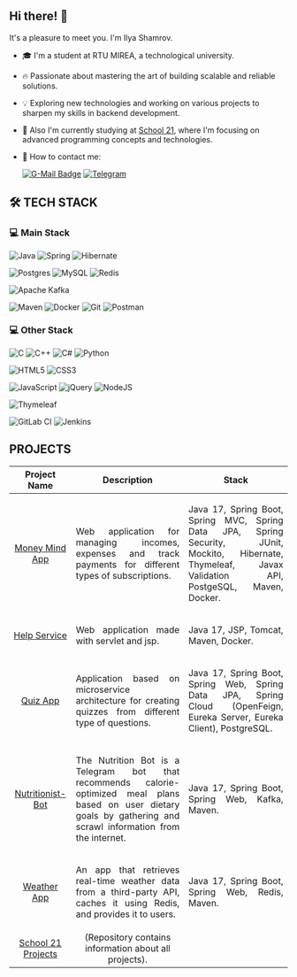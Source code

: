 ## Hi there! 👋

It's a pleasure to meet you. I'm Ilya Shamrov.

- 🎓 I'm a student at RTU MIREA, a technological university.
- 🔥 Passionate about mastering the art of building scalable and reliable solutions.
- 💡 Exploring new technologies and working on various projects to sharpen my skills in backend development.
- 🚀 Also I'm currently studying at [School 21](https://21-school.ru/), where I'm focusing on advanced programming concepts and technologies.
- 💬 How to contact me:

	[![G-Mail Badge](https://img.shields.io/badge/Gmail-D14836?style=for-the-badge&logo=gmail&logoColor=white)](mailto:ilya66401@gmail.com)
	[![Telegram](https://img.shields.io/badge/Telegram-2CA5E0?style=for-the-badge&logo=telegram&logoColor=white)](https://t.me/breez98)

## 🛠 TECH STACK

### 💻 Main Stack

![Java](https://img.shields.io/badge/java-%23ED8B00.svg?style=for-the-badge&logo=openjdk&logoColor=white)
![Spring](https://img.shields.io/badge/spring-%236DB33F.svg?style=for-the-badge&logo=spring&logoColor=white)
![Hibernate](https://img.shields.io/badge/Hibernate-59666C?style=for-the-badge&logo=Hibernate&logoColor=white)

![Postgres](https://img.shields.io/badge/postgres-%23316192.svg?style=for-the-badge&logo=postgresql&logoColor=white)
![MySQL](https://img.shields.io/badge/mysql-4479A1.svg?style=for-the-badge&logo=mysql&logoColor=white)
![Redis](https://img.shields.io/badge/redis-%23DD0031.svg?style=for-the-badge&logo=redis&logoColor=white)

![Apache Kafka](https://img.shields.io/badge/Apache%20Kafka-000?style=for-the-badge&logo=apachekafka)

![Maven](https://img.shields.io/badge/Apache%20Maven-C71A36?style=for-the-badge&logo=Apache%20Maven&logoColor=white)
![Docker](https://img.shields.io/badge/docker-%230db7ed.svg?style=for-the-badge&logo=docker&logoColor=white)
![Git](https://img.shields.io/badge/git-%23F05033.svg?style=for-the-badge&logo=git&logoColor=white)
![Postman](https://img.shields.io/badge/Postman-FF6C37?style=for-the-badge&logo=postman&logoColor=white)

### 💻 Other Stack
![C](https://img.shields.io/badge/c-%2300599C.svg?style=for-the-badge&logo=c&logoColor=white)
![C++](https://img.shields.io/badge/c++-%2300599C.svg?style=for-the-badge&logo=c%2B%2B&logoColor=white)
![C#](https://img.shields.io/badge/c%23-%23239120.svg?style=for-the-badge&logo=csharp&logoColor=white)
![Python](https://img.shields.io/badge/python-3670A0?style=for-the-badge&logo=python&logoColor=ffdd54)

![HTML5](https://img.shields.io/badge/html5-%23E34F26.svg?style=for-the-badge&logo=html5&logoColor=white)
![CSS3](https://img.shields.io/badge/css3-%231572B6.svg?style=for-the-badge&logo=css3&logoColor=white)

![JavaScript](https://img.shields.io/badge/javascript-%23323330.svg?style=for-the-badge&logo=javascript&logoColor=%23F7DF1E)
![jQuery](https://img.shields.io/badge/jquery-%230769AD.svg?style=for-the-badge&logo=jquery&logoColor=white)
![NodeJS](https://img.shields.io/badge/node.js-6DA55F?style=for-the-badge&logo=node.js&logoColor=white)

![Thymeleaf](https://img.shields.io/badge/Thymeleaf-%23005C0F.svg?style=for-the-badge&logo=Thymeleaf&logoColor=white)

![GitLab CI](https://img.shields.io/badge/gitlab%20ci-%23181717.svg?style=for-the-badge&logo=gitlab&logoColor=white)
![Jenkins](https://img.shields.io/badge/jenkins-%232C5263.svg?style=for-the-badge&logo=jenkins&logoColor=white)

## PROJECTS

| Project Name   |      Description      |  Stack |
|:----------:|:-------------:|:------:|
| [Money Mind App](https://github.com/Breez97/Money-Mind-App) | <p align="justify">Web application for managing incomes, expenses and track payments for different types of subscriptions.</p> | <p align="justify">Java 17, Spring Boot, Spring MVC, Spring Data JPA, Spring Security, JUnit, Mockito, Hibernate, Thymeleaf, Javax Validation API, PostgeSQL, Maven, Docker.</p>|
| [Help Service](https://github.com/Breez97/SmallHelpService) | <p align="justify">Web application made with servlet and jsp.</p> | <p align="justify">Java 17, JSP, Tomcat, Maven, Docker.</p>|
| [Quiz App](https://github.com/Breez97/Quiz-App-Microservices) | <p align="justify">Application based on microservice architecture for creating quizzes from different type of questions.</p> | <p align="justify">Java 17, Spring Boot, Spring Web, Spring Data JPA, Spring Cloud (OpenFeign, Eureka Server, Eureka Client), PostgreSQL.</p>|
| [Nutritionist-Bot](https://github.com/Breez97/Nutritionist-Bot) | <p align="justify">The Nutrition  Bot is a Telegram bot that recommends calorie-optimized meal plans based on user dietary goals by gathering and scrawl information from the internet.</p> | <p align="justify">Java 17, Spring Boot, Spring Web, Kafka, Maven.</p>|
| [Weather App](https://github.com/Breez97/Weather-App) | <p align="justify">An app that retrieves real-time weather data from a third-party API, caches it using Redis, and provides it to users.</p> | <p align="justify">Java 17, Spring Boot, Spring Web, Redis, Maven.</p>|
| [School 21 Projects](https://github.com/Breez97/S21_CoreProgram) | (Repository contains information about all projects).
